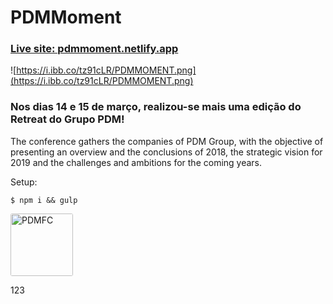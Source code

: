 # PDMMoment

### [Live site: pdmmoment.netlify.app](https://pdmmoment.netlify.app/)

![https://i.ibb.co/tz91cLR/PDMMOMENT.png](https://i.ibb.co/tz91cLR/PDMMOMENT.png)


### Nos dias 14 e 15 de março, realizou-se mais uma edição do Retreat do Grupo PDM!

The conference gathers the companies of PDM Group, with the objective of presenting an overview and the conclusions of 2018, the strategic vision for 2019 and the challenges and ambitions for the coming years.

Setup:
 
```
$ npm i && gulp
```

<img style="width: 100px; border-radius: 3px; box-shadow: 0px 2px 3px rgba(#333, .4);" src="https://media.licdn.com/dms/image/C560BAQHXBghD7Nx-4w/company-logo_200_200/0?e=2159024400&v=beta&t=A6K8_zmA_10tZwaQMNgehsP1XuUp7Bzi9hWbaUExSEg" alt="PDMFC">

123
